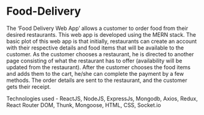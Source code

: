 # Food-Delivery
The ‘Food Delivery Web App’ allows a customer to order food from their desired restaurants. This web app is developed using the MERN stack. The basic plot of this web app is that initially, restaurants can create an account with their respective details and food items that will be available to the customer. As the customer chooses a restaurant, he is directed to another page consisting of what the restaurant has to offer (availability will be updated from the restaurant). After the customer chooses the food items and adds them to the cart, he/she can complete the payment by a few methods. The order details are sent to the restaurant, and the customer gets their receipt.

Technologies used - ReactJS, NodeJS, ExpressJs, Mongodb, Axios, Redux, React Router DOM, Thunk, Mongoose, HTML, CSS, Socket.io


